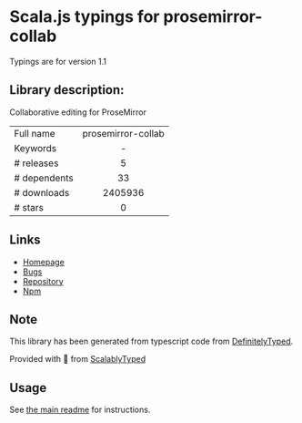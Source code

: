 
# Scala.js typings for prosemirror-collab

Typings are for version 1.1

## Library description:
Collaborative editing for ProseMirror

|                    |                 |
| ------------------ | :-------------: |
| Full name          | prosemirror-collab |
| Keywords           | - |
| # releases         | 5 |
| # dependents       | 33 |
| # downloads        | 2405936 |
| # stars            | 0 |

## Links
- [Homepage](https://github.com/prosemirror/prosemirror-collab#readme)
- [Bugs](https://github.com/prosemirror/prosemirror-collab/issues)
- [Repository](https://github.com/prosemirror/prosemirror-collab)
- [Npm](https://www.npmjs.com/package/prosemirror-collab)
    


## Note
This library has been generated from typescript code from [DefinitelyTyped](https://definitelytyped.org).

Provided with :purple_heart: from [ScalablyTyped](https://github.com/oyvindberg/ScalablyTyped)

## Usage
See [the main readme](../../readme.md) for instructions.


